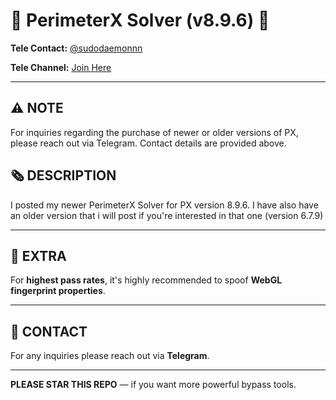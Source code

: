 # 👾 PerimeterX Solver (v8.9.6) 👾

**Tele Contact:** [@sudodaemonnn](https://t.me/sudodaemonnn)

**Tele Channel:** [Join Here](https://t.me/+qP9G-_ii_XA1MGIx)

---

## ⚠️ NOTE

For inquiries regarding the purchase of newer or older versions of PX, please reach out via Telegram. Contact details are provided above.

## 🗞️ DESCRIPTION

I posted my newer PerimeterX Solver for PX version 8.9.6. I have also have an older version that i will post if you're interested in that one (version 6.7.9)

---

## 🤑 EXTRA

For **highest pass rates**, it's highly recommended to spoof **WebGL fingerprint properties**.


---

## 📲 CONTACT

For any inquiries please reach out via **Telegram**.

---

**PLEASE STAR THIS REPO** — if you want more powerful bypass tools.
